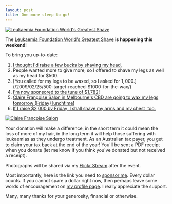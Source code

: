 ```yaml
---
layout: post
title: One more sleep to go!
---
```


[![Leukaemia Foundation World's Greatest Shave](http://johnsy.com/images/logo_wgs.gif "Leukaemia Foundation World's Greatest Shave")](http://www.worldsgreatestshave.com/)

The [Leukaemia Foundation World's Greatest Shave](http://www.worldsgreatestshave.com/) <strong>is happening this weekend</strong>!

To bring you up-to-date:

1. [I thought I'd raise a few bucks by shaving my head.](/2009/02/15/please-sponsor-me-in-world's-greatest-shave-2009/)
1. People wanted more to give more, so I offered to shave my legs as well as my head for $500.
1. [You called for my legs to be waxed, so I asked for $1,000.](/2009/02/25/$500-target-reached-$1000-for-the-wax/)
1. [I'm now sponsored to the tune of $1,782](http://my.imisfriendraising.com.au/personalPage.aspx?SID=54895)!
1. [Claire Fran&ccedil;oise Salon in Melbourne's CBD are going to wax my legs tomorrow (Friday) lunchtime!](http://www.clairefrancoise.com.au/awareness-campaign.htm)
1. [If I raise $2,000 by Friday, I shall shave my arms and my chest, too.](https://secure.imisfriendraising.com.au/registrant/donate.aspx?EventID=9529&amp;LangPref=en-CA&amp;SPID=1239819)

[![Claire Fran&ccedil;oise Salon](http://johnsy.com/images/logo_cfs.gif "Claire Fran&ccedil;oise Salon")](http://www.clairefrancoise.com.au/)

Your donation will make a difference, in the short term it could mean the loss
of more of my hair, in the long term it will help those suffering with
leukaemias as they undergo treatment. As an Australian tax payer, you get to
claim your tax back at the end of the year! You'll be sent a PDF receipt when
you donate (let me know if you think you've donated but not received a receipt).

Photographs will be shared via my [Flickr
Stream](http://www.flickr.com/photos/johnsyweb/sets/72157614662153533/) after
the event.

Most importantly, here is the link you need to [sponsor
me](https://secure.imisfriendraising.com.au/registrant/donate.aspx?EventID=9529&amp;LangPref=en-CA&amp;SPID=1239819).
Every dollar counts. If you cannot spare a dollar right now, then perhaps leave
some words of encouragement on [my profile
page](http://my.imisfriendraising.com.au/personalPage.aspx?SID=54895). I really
appreciate the support.

Many, many thanks for your generosity, financial or otherwise.
